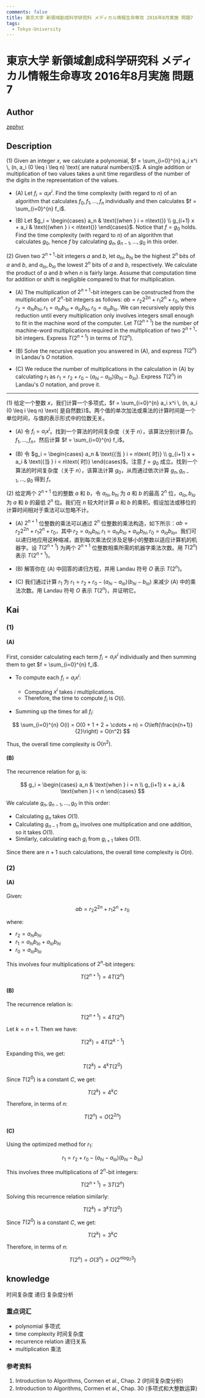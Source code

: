 ```yaml
---
comments: false
title: 東京大学 新領域創成科学研究科 メディカル情報生命専攻 2016年8月実施 問題7
tags:
  - Tokyo-University
---
```


# 東京大学 新領域創成科学研究科 メディカル情報生命専攻 2016年8月実施 問題7

## **Author**
[zephyr](https://inshi-notes.zephyr-zdz.space/)

## **Description**
(1) Given an integer $x$, we calculate a polynomial, $f = \sum_{i=0}^{n} a_i x^i \, (n, a_i (0 \leq i \leq n) \text{ are natural numbers})$. A single addition or multiplication of two values takes a unit time regardless of the number of the digits in the representation of the values.

- (A) Let $f_i = a_i x^i$. Find the time complexity (with regard to $n$) of an algorithm that calculates $f_0, f_1, \ldots, f_n$ individually and then calculates $f = \sum_{i=0}^{n} f_i$.

- (B) Let $g_i = \begin{cases} a_n & \text{(when } i = n\text{)} \\ g_{i+1} x + a_i & \text{(when } i < n\text{)} \end{cases}$. Notice that $f = g_0$ holds. Find the time complexity (with regard to $n$) of an algorithm that calculates $g_0$, hence $f$ by calculating $g_n, g_{n-1}, \ldots, g_0$ in this order.

(2) Given two $2^{n+1}$-bit integers $a$ and $b$, let $a_{hi}, b_{hi}$ be the highest $2^n$ bits of $a$ and $b$, and $a_{lo}, b_{lo}$ the lowest $2^n$ bits of $a$ and $b$, respectively. We calculate the product of $a$ and $b$ when $n$ is fairly large. Assume that computation time for addition or shift is negligible compared to that for multiplication.

- (A) The multiplication of $2^{n+1}$-bit integers can be constructed from the multiplication of $2^n$-bit integers as follows: $ab = r_2 2^{2n} + r_1 2^n + r_0$, where $r_2 = a_{hi} b_{hi}, r_1 = a_{hi} b_{lo} + a_{lo} b_{hi}, r_0 = a_{lo} b_{lo}$. We can recursively apply this reduction until every multiplication only involves integers small enough to fit in the machine word of the computer. Let $T(2^{n+1})$ be the number of machine-word multiplications required in the multiplication of two $2^{n+1}$-bit integers. Express $T(2^{n+1})$ in terms of $T(2^n)$.

- (B) Solve the recursive equation you answered in (A), and express $T(2^n)$ in Landau's $O$ notation.

- (C) We reduce the number of multiplications in the calculation in (A) by calculating $r_1$ as $r_1 = r_2 + r_0 - (a_{hi} - a_{lo})(b_{hi} - b_{lo})$. Express $T(2^n)$ in Landau's $O$ notation, and prove it.

---

(1) 给定一个整数 $x$，我们计算一个多项式，$f = \sum_{i=0}^{n} a_i x^i \, (n, a_i (0 \leq i \leq n) \text{ 是自然数})$。两个值的单次加法或乘法的计算时间是一个单位时间，与值的表示形式中的位数无关。

- (A) 令 $f_i = a_i x^i$。找到一个算法的时间复杂度（关于 $n$），该算法分别计算 $f_0, f_1, \ldots, f_n$，然后计算 $f = \sum_{i=0}^{n} f_i$。

- (B) 令 $g_i = \begin{cases} a_n & \text{(当 } i = n\text{ 时)} \\ g_{i+1} x + a_i & \text{(当 } i < n\text{ 时)} \end{cases}$。注意 $f = g_0$ 成立。找到一个算法的时间复杂度（关于 $n$），该算法计算 $g_0$，从而通过依次计算 $g_n, g_{n-1}, \ldots, g_0$ 得到 $f$。

(2) 给定两个 $2^{n+1}$ 位的整数 $a$ 和 $b$，令 $a_{hi}, b_{hi}$ 为 $a$ 和 $b$ 的最高 $2^n$ 位，$a_{lo}, b_{lo}$ 为 $a$ 和 $b$ 的最低 $2^n$ 位。我们在 $n$ 较大时计算 $a$ 和 $b$ 的乘积。假设加法或移位的计算时间相对于乘法可以忽略不计。

- (A) $2^{n+1}$ 位整数的乘法可以通过 $2^n$ 位整数的乘法构造，如下所示：$ab = r_2 2^{2n} + r_1 2^n + r_0$，其中 $r_2 = a_{hi} b_{hi}, r_1 = a_{hi} b_{lo} + a_{lo} b_{hi}, r_0 = a_{lo} b_{lo}$。我们可以递归地应用这种缩减，直到每次乘法仅涉及足够小的整数以适应计算机的机器字。设 $T(2^{n+1})$ 为两个 $2^{n+1}$ 位整数相乘所需的机器字乘法次数。用 $T(2^n)$ 表示 $T(2^{n+1})$。

- (B) 解答你在 (A) 中回答的递归方程，并用 Landau 符号 $O$ 表示 $T(2^n)$。

- (C) 我们通过计算 $r_1$ 为 $r_1 = r_2 + r_0 - (a_{hi} - a_{lo})(b_{hi} - b_{lo})$ 来减少 (A) 中的乘法次数。用 Landau 符号 $O$ 表示 $T(2^n)$，并证明它。

## **Kai**
### (1)
#### (A)

First, consider calculating each term $f_i = a_i x^i$ individually and then summing them to get $f = \sum_{i=0}^{n} f_i$.

- To compute each $f_i = a_i x^i$:
  - Computing $x^i$ takes $i$ multiplications.
  - Therefore, the time to compute $f_i$ is $O(i)$.

- Summing up the times for all $f_i$:

$$
\sum_{i=0}^{n} O(i) = O(0 + 1 + 2 + \cdots + n) = O\left(\frac{n(n+1)}{2}\right) = O(n^2)
$$

Thus, the overall time complexity is $O(n^2)$.

#### (B)

The recurrence relation for $g_i$ is:

$$
g_i = \begin{cases}
a_n & \text{when } i = n \\
g_{i+1} x + a_i & \text{when } i < n
\end{cases}
$$

We calculate $g_n, g_{n-1}, \ldots, g_0$ in this order:

- Calculating $g_n$ takes $O(1)$.
- Calculating $g_{n-1}$ from $g_n$ involves one multiplication and one addition, so it takes $O(1)$.
- Similarly, calculating each $g_i$ from $g_{i+1}$ takes $O(1)$.

Since there are $n+1$ such calculations, the overall time complexity is $O(n)$.

### (2)
#### (A)

Given:

$$
ab = r_2 2^{2n} + r_1 2^n + r_0
$$

where:
- $r_2 = a_{hi} b_{hi}$
- $r_1 = a_{hi} b_{lo} + a_{lo} b_{hi}$
- $r_0 = a_{lo} b_{lo}$

This involves four multiplications of $2^n$-bit integers:

$$
T(2^{n+1}) = 4T(2^n)
$$

#### (B)

The recurrence relation is:

$$
T(2^{n+1}) = 4T(2^n)
$$

Let $k = n+1$. Then we have:

$$
T(2^k) = 4T(2^{k-1})
$$

Expanding this, we get:

$$
T(2^k) = 4^k T(2^0)
$$

Since $T(2^0)$ is a constant $C$, we get:

$$
T(2^k) = 4^k C
$$

Therefore, in terms of $n$:

$$
T(2^n) = O(2^{2n})
$$

#### (C)

Using the optimized method for $r_1$:

$$
r_1 = r_2 + r_0 - (a_{hi} - a_{lo})(b_{hi} - b_{lo})
$$

This involves three multiplications of $2^n$-bit integers:

$$
T(2^{n+1}) = 3T(2^n)
$$

Solving this recurrence relation similarly:

$$
T(2^k) = 3^k T(2^0)
$$

Since $T(2^0)$ is a constant $C$, we get:

$$
T(2^k) = 3^k C
$$

Therefore, in terms of $n$:

$$
T(2^n) = O(3^n) = O(2^{n \log_2 3})
$$

## **knowledge**

时间复杂度 递归 复杂度分析 

### 重点词汇
- polynomial 多项式
- time complexity 时间复杂度
- recurrence relation 递归关系
- multiplication 乘法

### 参考资料
1. Introduction to Algorithms, Cormen et al., Chap. 2 (时间复杂度分析)
2. Introduction to Algorithms, Cormen et al., Chap. 30 (多项式和大整数运算)

